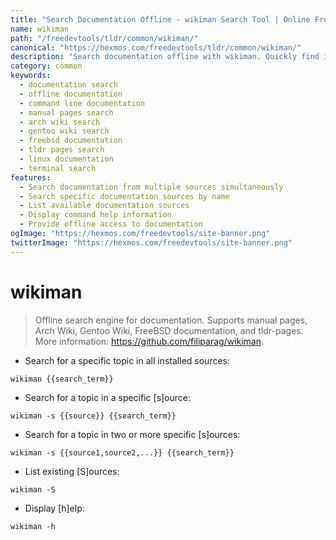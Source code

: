 ```yaml
---
title: "Search Documentation Offline - wikiman Search Tool | Online Free DevTools by Hexmos"
name: wikiman
path: "/freedevtools/tldr/common/wikiman/"
canonical: "https://hexmos.com/freedevtools/tldr/common/wikiman/"
description: "Search documentation offline with wikiman. Quickly find information in manual pages, Arch Wiki, and other sources using a command-line interface. Free online tool, no registration required."
category: common
keywords:
  - documentation search
  - offline documentation
  - command line documentation
  - manual pages search
  - arch wiki search
  - gentoo wiki search
  - freebsd documentation
  - tldr pages search
  - linux documentation
  - terminal search
features:
  - Search documentation from multiple sources simultaneously
  - Search specific documentation sources by name
  - List available documentation sources
  - Display command help information
  - Provide offline access to documentation
ogImage: "https://hexmos.com/freedevtools/site-banner.png"
twitterImage: "https://hexmos.com/freedevtools/site-banner.png"
---
```


# wikiman

> Offline search engine for documentation.
> Supports manual pages, Arch Wiki, Gentoo Wiki, FreeBSD documentation, and tldr-pages.
> More information: <https://github.com/filiparag/wikiman>.

- Search for a specific topic in all installed sources:

`wikiman {{search_term}}`

- Search for a topic in a specific [s]ource:

`wikiman -s {{source}} {{search_term}}`

- Search for a topic in two or more specific [s]ources:

`wikiman -s {{source1,source2,...}} {{search_term}}`

- List existing [S]ources:

`wikiman -S`

- Display [h]elp:

`wikiman -h`

